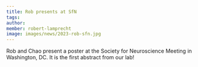 ```yaml
---
title: Rob presents at SfN
tags:
author: 
member: robert-lamprecht
image: images/news/2023-rob-sfn.jpg
---
```


Rob and Chao present a poster at the Society for Neuroscience Meeting in Washington, DC.  It is the first abstract from our lab!
